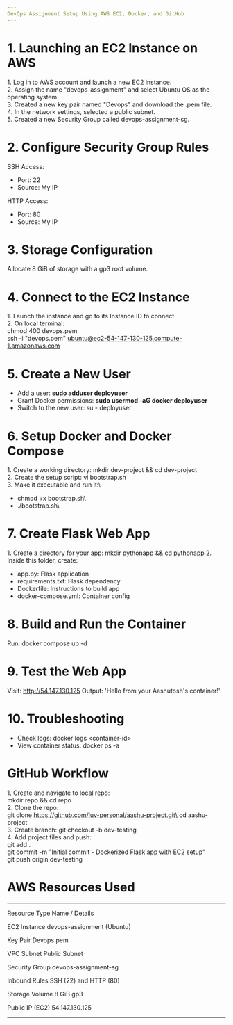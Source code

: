 ```yaml
---
DevOps Assignment Setup Using AWS EC2, Docker, and GitHub
---
```


# 1. Launching an EC2 Instance on AWS

1\. Log in to AWS account and launch a new EC2 instance.\
2. Assign the name "devops-assignment" and select Ubuntu OS as the
operating system.\
3. Created a new key pair named "Devops" and download the .pem file.\
4. In the network settings, selected a public subnet.\
5. Created a new Security Group called devops-assignment-sg.

# 2. Configure Security Group Rules

SSH Access:
- Port: 22
- Source: My IP

HTTP Access:
- Port: 80
- Source: My IP

# 3. Storage Configuration

Allocate 8 GiB of storage with a gp3 root volume.

# 4. Connect to the EC2 Instance

1\. Launch the instance and go to its Instance ID to connect.\
2. On local terminal:\
chmod 400 devops.pem\
ssh -i \"devops.pem\" ubuntu@ec2-54-147-130-125.compute-1.amazonaws.com

# 5. Create a New User

- Add a user: **sudo adduser deployuser**
- Grant Docker permissions: **sudo usermod -aG docker deployuser**
- Switch to the new user: su - deployuser

# 6. Setup Docker and Docker Compose

1\. Create a working directory: mkdir dev-project && cd dev-project\
2. Create the setup script: vi bootstrap.sh\
3. Make it executable and run it:\
- chmod +x bootstrap.sh\
- ./bootstrap.sh\


# 7. Create Flask Web App

1\. Create a directory for your app: mkdir pythonapp && cd pythonapp
2. Inside this folder, create:
- app.py: Flask application
- requirements.txt: Flask dependency
- Dockerfile: Instructions to build app
- docker-compose.yml: Container config

# 8. Build and Run the Container

Run: docker compose up -d

# 9. Test the Web App

Visit: http://54.147.130.125
Output: \'Hello from your Aashutosh's container!\'

# 10. Troubleshooting

- Check logs: docker logs \<container-id\>
- View container status: docker ps -a

# GitHub Workflow

1\. Create and navigate to local repo:\
mkdir repo && cd repo\
2. Clone the repo:\
git clone https://github.com/luv-personal/aashu-project.git\
cd aashu-project\
3. Create branch: git checkout -b dev-testing\
4. Add project files and push:\
git add .\
git commit -m \"Initial commit - Dockerized Flask app with EC2 setup\"\
git push origin dev-testing

# AWS Resources Used

  ----------------------------------- -----------------------------------
  Resource Type                       Name / Details

  EC2 Instance                        devops-assignment (Ubuntu)

  Key Pair                            Devops.pem

  VPC Subnet                          Public Subnet

  Security Group                      devops-assignment-sg

  Inbound Rules                       SSH (22) and HTTP (80)

  Storage Volume                      8 GiB gp3

  Public IP (EC2)                     54.147.130.125
  ----------------------------------- -----------------------------------
